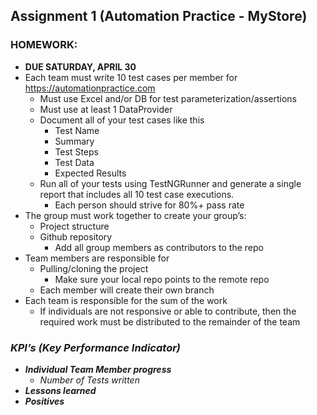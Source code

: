 ## Assignment 1 (Automation Practice - MyStore)

### HOMEWORK: 
- **DUE SATURDAY, APRIL 30**
- Each team must write 10 test cases per member for https://automationpractice.com
  - Must use Excel and/or DB for test parameterization/assertions
  - Must use at least 1 DataProvider
  - Document all of your test cases like this
    - Test Name
    - Summary
    - Test Steps
    - Test Data
    - Expected Results
  - Run all of your tests using TestNGRunner and generate a single report that includes all 10 test case executions.
    - Each person should strive for 80%+ pass rate
- The group must work together to create your group’s:
  - Project structure
  - Github repository
    - Add all group members as contributors to the repo
- Team members are responsible for
  - Pulling/cloning the project
    - Make sure your local repo points to the remote repo
  - Each member will create their own branch
- Each team is responsible for the sum of the work
  - If individuals are not responsive or able to contribute, then the required work must be distributed to the remainder of the team

### *KPI’s (Key Performance Indicator)*
- ***Individual Team Member progress***
  - *Number of Tests written*
- ***Lessons learned***
- ***Positives***
